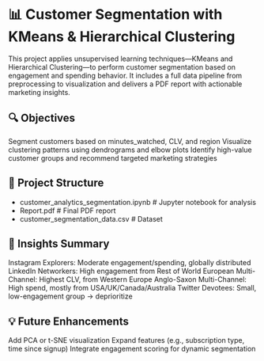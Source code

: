# 📊 Customer Segmentation with KMeans & Hierarchical Clustering

This project applies unsupervised learning techniques—KMeans and Hierarchical Clustering—to perform customer segmentation based on engagement and spending behavior. It includes a full data pipeline from preprocessing to visualization and delivers a PDF report with actionable marketing insights.


## 🔍 Objectives
Segment customers based on minutes_watched, CLV, and region
Visualize clustering patterns using dendrograms and elbow plots
Identify high-value customer groups and recommend targeted marketing strategies


## 📁 Project Structure


- customer_analytics_segmentation.ipynb   # Jupyter notebook for analysis
- Report.pdf                              # Final PDF report
- customer_segmentation_data.csv          # Dataset 


## 🧠 Insights Summary
Instagram Explorers: Moderate engagement/spending, globally distributed
LinkedIn Networkers: High engagement from Rest of World
European Multi-Channel: Highest CLV, from Western Europe
Anglo-Saxon Multi-Channel: High spend, mostly from USA/UK/Canada/Australia
Twitter Devotees: Small, low-engagement group → deprioritize


## 💡 Future Enhancements
Add PCA or t-SNE visualization
Expand features (e.g., subscription type, time since signup)
Integrate engagement scoring for dynamic segmentation

